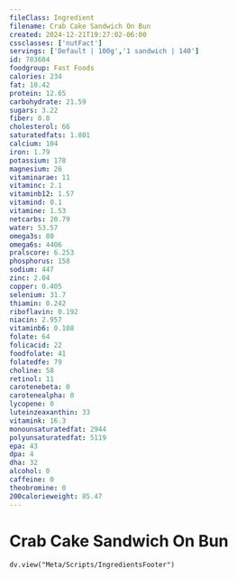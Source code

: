 ```yaml
---
fileClass: Ingredient
filename: Crab Cake Sandwich On Bun
created: 2024-12-21T19:27:02-06:00
cssclasses: ['nutFact']
servings: ['Default | 100g','1 sandwich | 140']
id: 783604
foodgroup: Fast Foods
calories: 234
fat: 10.42
protein: 12.65
carbohydrate: 21.59
sugars: 3.22
fiber: 0.8
cholesterol: 66
saturatedfats: 1.801
calcium: 104
iron: 1.79
potassium: 178
magnesium: 26
vitaminarae: 11
vitaminc: 2.1
vitaminb12: 1.57
vitamind: 0.1
vitamine: 1.53
netcarbs: 20.79
water: 53.57
omega3s: 80
omega6s: 4406
pralscore: 6.253
phosphorus: 158
sodium: 447
zinc: 2.04
copper: 0.405
selenium: 31.7
thiamin: 0.242
riboflavin: 0.192
niacin: 2.957
vitaminb6: 0.108
folate: 64
folicacid: 22
foodfolate: 41
folatedfe: 79
choline: 58
retinol: 11
carotenebeta: 0
carotenealpha: 0
lycopene: 0
luteinzeaxanthin: 33
vitamink: 16.3
monounsaturatedfat: 2944
polyunsaturatedfat: 5119
epa: 43
dpa: 4
dha: 32
alcohol: 0
caffeine: 0
theobromine: 0
200calorieweight: 85.47
---
```


# Crab Cake Sandwich On Bun

```dataviewjs
dv.view("Meta/Scripts/IngredientsFooter")
```